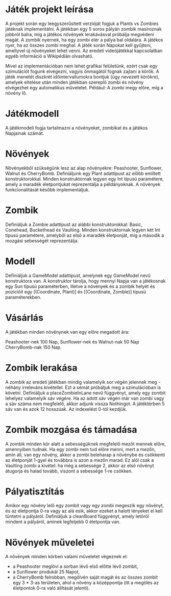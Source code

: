 # Játék projekt leírása

A projekt során egy leegyszerűsített verzióját fogjuk a Plants vs Zombies játéknak implementálni. A játékban egy 5 soros pályán zombik masíroznak jobbról balra, míg a játékos növények lerakávásval próbálja megvédeni magát. A zombik nyernek, ha egy zombi elér a pálya bal oldalára. A játékos nyer, ha az összes zombi meghal. A játék során Napokat kell gyűjteni, amellyvel új növényeket lehet venni. Az eredeti videójátékkal kapcsolatban egyéb információ a Wikipédián olvasható.

Mivel az implementációban nem lehet grafikai felületünk, ezért csak egy szimulációt fogunk elvégezni, vagyis önmagától fognak zajlani a körök. A játék menetét diszkrét időintervallumokra bontjuk (úgy nevezett körökre), amelyek eltelése után minden játékban szereplő zombi és növény elvégezhet egy automatikus műveletet. Például: A zombi megy előre, míg a növény lő.

# Játékmodell

A játékmodell fogja tartalmazni a növényeket, zombikat és a játékos Napjainak számát.

# Növények

Növényekből szükségünk lesz az alap növényekre: Peashooter, Sunflower, Walnut és CherryBomb. Definiáljunk egy Plant adattípust az előbb említett konstruktorokkal. Minden konstruktornak legyen egy Int típusú paramétere, amely a maradék életpontjukat reprezentálja a példányoknak. A növények funkcionalitását később implementáljuk.

# Zombik
Definiáljuk a Zombie adattípust az alábbi konstruktorokkal: Basic, Conehead, Buckethead és Vaulting. Minden konstruktornak legyen két Int típusú paramétere, amelyből az első a maradék életponját, míg a második a mozgási sebességét reprezentálja.

# Modell
Definiáljuk a GameModel adattípust, amelynek egy GameModel nevű konstruktora van. A konstruktor tárolja, hogy mennyi Napja van a játékosnak egy Sun típusú paraméterben, illetve a növények és a zombik helyét és pozícióit egy [(Coordinate, Plant)] és [(Coordinate, Zombie)] típusú paraméterekben.

# Vásárlás

A játékban minden növénynek van egy előre megadott ára:

Peashooter-nek 100 Nap,
Sunflower-nek és Walnut-nak 50 Nap
CherryBomb-nak 150 Nap.

# Zombik lerakása

A zombik az eredeti játékban mindig valamelyik sor végén jelennek meg - néhány irreleváns kivétellel. Ezt a sémát próbáljuk meg a szimulációban is követni. Definiáljuk a placeZombieInLane nevű függvényt, amely egy zombit lehelyez valamelyik sáv végére. Ha az adott sáv végén már van zombi vagy a sáv száma nem megfelelő, akkor adjunk vissza Nothingot. A játéktérben 5 sáv van és azok 12 hosszúak. Az indexelést 0-tól kezdjük.

# Zombik mozgása és támadása

A zombik minden kör alatt a sebességüknek megfelelő mezőt mennek előre, amennyiben tudnak. Ha egy zombi nem tud előre menni, mert a mezőn, amin áll, van egy növény, akkor a zombi beleharap a növénybe és csökkenti az életponját 1-gyel és továbbra is azon a mezőn marad. Ez alól csak a Vaulting zombi a kivétel: ha még a sebessége 2, akkor az első növényt átugorja és halad tovább, viszont a sebessége 1-re csökken.

# Pályatisztítás

Amikor egy növény lelő egy zombit vagy egy zombi megeszik egy növényt, és az életpontja 0-ra vagy az alá esik, akkor ezeket a halott lényeket el kell tüntetni a pályáról. Definiáljuk a cleanBoard függvényt, amely letöröl mindent a pályáról, aminek legfeljebb 0 életpontja van.

# Növények műveletei

A növények minden körben valami műveletet végeznek el:

- a Peashooter meglövi a sorban lévő első előtte lévő zombit,
- a Sunflower produkál 25 Napot,
- a CherryBomb felrobban, megölvén saját magát és az összes zombit egy 3 * 3-as területen, ahol a növény a középpontja (itt a megölés az életpontok 0-ra való állítását jelenti).